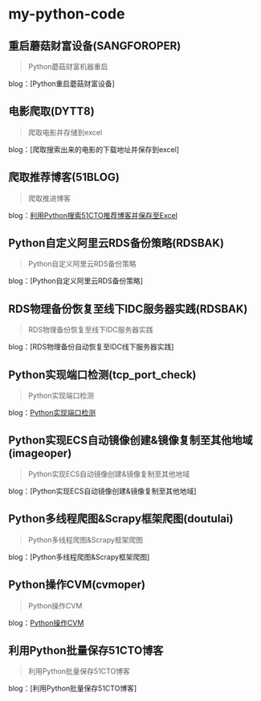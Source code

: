 # my-python-code
## 重启蘑菇财富设备(SANGFOROPER)
> Python蘑菇财富机器重启

blog：[Python重启蘑菇财富设备]


## 电影爬取(DYTT8)
> 爬取电影并存储到excel

blog：[爬取搜索出来的电影的下载地址并保存到excel]

## 爬取推荐博客(51BLOG)
> 爬取推进博客

blog：[利用Python搜索51CTO推荐博客并保存至Excel](https://blog.csdn.net/qq_36441027/article/details/105632062)


## Python自定义阿里云RDS备份策略(RDSBAK)
> Python自定义阿里云RDS备份策略

blog：[Python自定义阿里云RDS备份策略]

## RDS物理备份恢复至线下IDC服务器实践(RDSBAK)
> RDS物理备份恢复至线下IDC服务器实践

blog：[RDS物理备份自动恢复至IDC线下服务器实践]

## Python实现端口检测(tcp_port_check)
> Python实现端口检测

blog：[Python实现端口检测](https://blog.csdn.net/qq_36441027/article/details/105628425)

## Python实现ECS自动镜像创建&镜像复制至其他地域(imageoper)
> Python实现ECS自动镜像创建&镜像复制至其他地域

blog：[Python实现ECS自动镜像创建&镜像复制至其他地域]

## Python多线程爬图&Scrapy框架爬图(doutulai)
> Python多线程爬图&Scrapy框架爬图

blog：[Python多线程爬图&Scrapy框架爬图]

## Python操作CVM(cvmoper)
> Python操作CVM

blog：[Python操作CVM](https://blog.csdn.net/qq_36441027/article/details/105638770)

## 利用Python批量保存51CTO博客
> 利用Python批量保存51CTO博客

blog：[利用Python批量保存51CTO博客]
